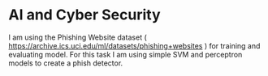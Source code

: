 # AI and Cyber Security

I am using the Phishing Website dataset ( https://archive.ics.uci.edu/ml/datasets/phishing+websites ) for training and evaluating model.
For this task I am using simple SVM and perceptron models to create a phish detector.
